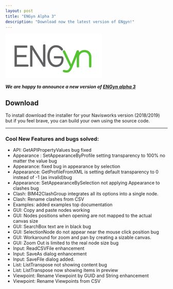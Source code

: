 ```yaml
---
layout: post
title: "ENGyn Alpha 3"
description: "Download now the latest version of ENgyn!"
---
```


![](https://github.com/ENGworks-DEV/ENGyn/blob/master/tools/ENGyn-300x138.png?raw=true)

***We are happy to announce a new version of [ENGyn alpha 3](https://github.com/ENGworks-DEV/ENGyn/releases/tag/0.1.3.alpha3)***

## Download
To install download the installer for your Navisworks version (2018/2019) but if you feel brave, you can build your own using the source code.

------


### Cool New Features and bugs solved:

* API: GetAPIPropertyValues bug fixed
* Appearance : SetAppearanceByProfile setting transparency to 100% no matter the value bug
* Appearance: fixed bug in appearance by selection
* Appearance: GetProfileFromXML is setting default transparency to 0 instead of -1 (as invalid)bug
* Appearance: SetAppearanceBySelection not applying Appearance to clashes bug
* Clash: BIM42ClashGroup integrates all its options into a single node.
* Clash: Rename clashes from CSV
* Examples: added examples top documentation
* GUI: Copy and paste nodes working
* GUI: Nodes positions when opening are not mapped to the actual canvas size
* GUI: SearchBox text are in black bug
* GUI: SelectionNode do not appear near the mouse click position bug
* GUI: Workaround for zoom and pan by creating a sizable canvas.
* GUI: Zoom Out is limited to the real node size bug
* Input: ReadCSVFile enhancement
* Input: SaveAs dialog enhancement
* Input: SaveFile dialog added.
* List: ListTranspose not showing content bug
* List: ListTranspose now showing items in preview
* Viewpoint: Rename Viewpoint by GUID and String enhancement
* Viewpoint: Rename Viewpoints from CSV

